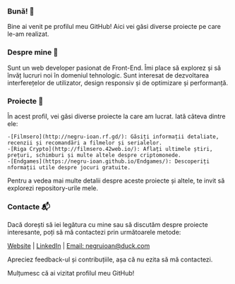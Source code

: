### Bună! 👋

<!--
**negru-ioan/negru-ioan** is a ✨ _special_ ✨ repository because its `README.md` (this file) appears on your GitHub profile.

Here are some ideas to get you started:

- 🔭 I’m currently working on ...
- 🌱 I’m currently learning ...
- 👯 I’m looking to collaborate on ...
- 🤔 I’m looking for help with ...
- 💬 Ask me about ...
- 📫 How to reach me: ...
- 😄 Pronouns: ...
- ⚡ Fun fact: ...
-->
Bine ai venit pe profilul meu GitHub!
Aici vei găsi diverse proiecte pe care le-am realizat.

### Despre mine 👤

Sunt un web developer pasionat de Front-End. Îmi place să explorez și să învăț lucruri noi în domeniul tehnologic. Sunt interesat de dezvoltarea interferețelor de utilizator, design responsiv și de optimizare și performanță.

### Proiecte 🚀

În acest profil, vei găsi diverse proiecte la care am lucrat. Iată câteva dintre ele:

    -[Filmsero](http://negru-ioan.rf.gd/): Găsiți informații detaliate, recenzii și recomandări a filmelor și serialelor.
    -[Riga Crypto](http://filmsero.42web.io/): Aflați ultimele știri, prețuri, schimburi și multe altele despre criptomonede.
    -[Endgames](https://negru-ioan.github.io/Endgames/): Descoperiți nformații utile despre jocuri gratuite.

Pentru a vedea mai multe detalii despre aceste proiecte și altele, te invit să explorezi repository-urile mele.

### Contacte 📬
Dacă dorești să iei legătura cu mine sau să discutăm despre proiecte interesante, poți să mă contactezi prin următoarele metode:

[Website](http://negru-ioan.com)  |  [LinkedIn](https://www.linkedin.com/in/ioan-negru-7b0730226/)  |  [Email: negruioan@duck.com](mailto:negruioan@duck.com)

Apreciez feedback-ul și contribuțiile, așa că nu ezita să mă contactezi.

Mulțumesc că ai vizitat profilul meu GitHub!
